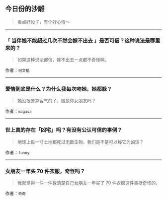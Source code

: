 ## 今日份的沙雕

> 看点好段子，有个好心情～


 
---

### 「 当伴娘不能超过几次不然会嫁不出去 」是否可信？这种说法是哪里来的？

> 如果这种说法都信，嫁不出去一点都不奇怪啊。


作者：`何文韬`

---

### 爱情到底是什么？为什么我每次吻她，她都躲？

> 她没报警算客气的了，她是你女朋友吗？


作者：`magasa`

---

### 世上真的存在「凶宅」吗？有没有公认可信的事例？

> 地球上每一寸土地都死过无数生物，我们是不是可以称它为凶球？


作者：`funny`

---

### 女朋友一年买 70 件衣服，奇怪吗？

> 我就觉得一件一件数清楚自己女朋友一年买了 70 件衣服这件事挺奇怪的。


作者：`奇奇`